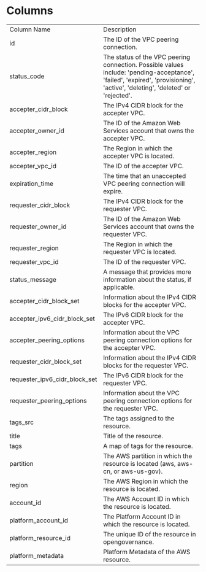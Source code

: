 # Columns  

<table>
	<tr><td>Column Name</td><td>Description</td></tr>
	<tr><td>id</td><td>The ID of the VPC peering connection.</td></tr>
	<tr><td>status_code</td><td>The status of the VPC peering connection. Possible values include: &#39;pending-acceptance&#39;, &#39;failed&#39;, &#39;expired&#39;, &#39;provisioning&#39;, &#39;active&#39;, &#39;deleting&#39;, &#39;deleted&#39; or &#39;rejected&#39;.</td></tr>
	<tr><td>accepter_cidr_block</td><td>The IPv4 CIDR block for the accepter VPC.</td></tr>
	<tr><td>accepter_owner_id</td><td>The ID of the Amazon Web Services account that owns the accepter VPC.</td></tr>
	<tr><td>accepter_region</td><td>The Region in which the accepter VPC is located.</td></tr>
	<tr><td>accepter_vpc_id</td><td>The ID of the accepter VPC.</td></tr>
	<tr><td>expiration_time</td><td>The time that an unaccepted VPC peering connection will expire.</td></tr>
	<tr><td>requester_cidr_block</td><td>The IPv4 CIDR block for the requester VPC.</td></tr>
	<tr><td>requester_owner_id</td><td>The ID of the Amazon Web Services account that owns the requester VPC.</td></tr>
	<tr><td>requester_region</td><td>The Region in which the requester VPC is located.</td></tr>
	<tr><td>requester_vpc_id</td><td>The ID of the requester VPC.</td></tr>
	<tr><td>status_message</td><td>A message that provides more information about the status, if applicable.</td></tr>
	<tr><td>accepter_cidr_block_set</td><td>Information about the IPv4 CIDR blocks for the accepter VPC.</td></tr>
	<tr><td>accepter_ipv6_cidr_block_set</td><td>The IPv6 CIDR block for the accepter VPC.</td></tr>
	<tr><td>accepter_peering_options</td><td>Information about the VPC peering connection options for the accepter VPC.</td></tr>
	<tr><td>requester_cidr_block_set</td><td>Information about the IPv4 CIDR blocks for the requester VPC.</td></tr>
	<tr><td>requester_ipv6_cidr_block_set</td><td>The IPv6 CIDR block for the requester VPC.</td></tr>
	<tr><td>requester_peering_options</td><td>Information about the VPC peering connection options for the requester VPC.</td></tr>
	<tr><td>tags_src</td><td>The tags assigned to the resource.</td></tr>
	<tr><td>title</td><td>Title of the resource.</td></tr>
	<tr><td>tags</td><td>A map of tags for the resource.</td></tr>
	<tr><td>partition</td><td>The AWS partition in which the resource is located (aws, aws-cn, or aws-us-gov).</td></tr>
	<tr><td>region</td><td>The AWS Region in which the resource is located.</td></tr>
	<tr><td>account_id</td><td>The AWS Account ID in which the resource is located.</td></tr>
	<tr><td>platform_account_id</td><td>The Platform Account ID in which the resource is located.</td></tr>
	<tr><td>platform_resource_id</td><td>The unique ID of the resource in opengovernance.</td></tr>
	<tr><td>platform_metadata</td><td>Platform Metadata of the AWS resource.</td></tr>
</table>